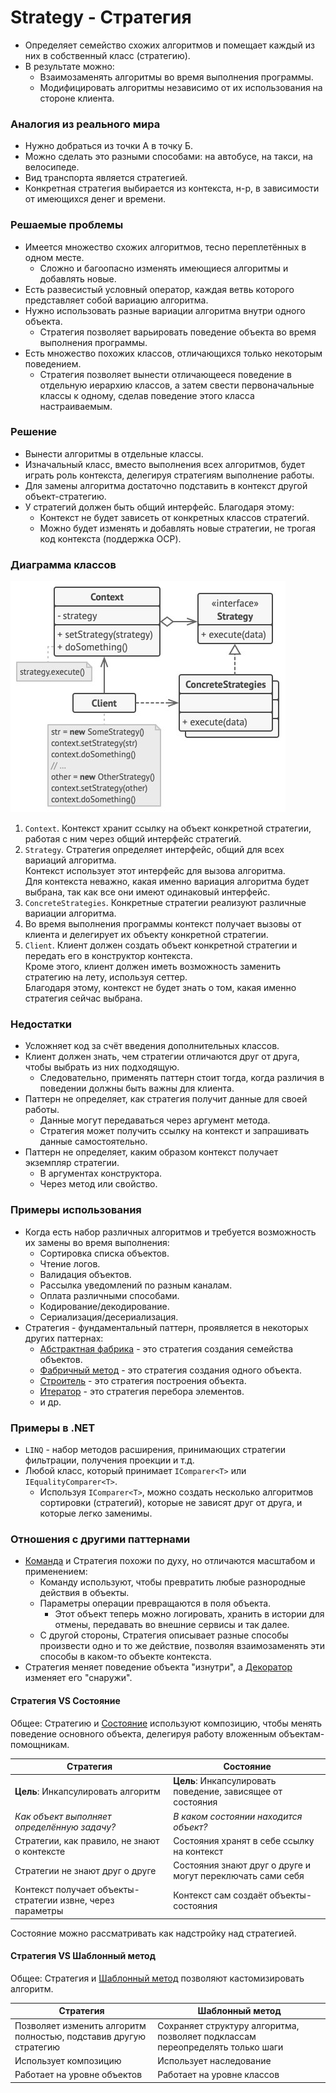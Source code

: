 ﻿# Strategy - Стратегия
* Определяет семейство схожих алгоритмов и помещает каждый из них в собственный класс (стратегию).
* В результате можно:
  * Взаимозаменять алгоритмы во время выполнения программы.
  * Модифицировать алгоритмы независимо от их использования на стороне клиента.

### Аналогия из реального мира
* Нужно добраться из точки А в точку Б.
* Можно сделать это разными способами: на автобусе, на такси, на велосипеде.
* Вид транспорта является стратегией.
* Конкретная стратегия выбирается из контекста, н-р, в зависимости от имеющихся денег и времени.

### Решаемые проблемы
* Имеется множество схожих алгоритмов, тесно переплетённых в одном месте.
  * Сложно и багоопасно изменять имеющиеся алгоритмы и добавлять новые.
* Есть развесистый условный оператор, каждая ветвь которого представляет собой вариацию алгоритма.
* Нужно использовать разные вариации алгоритма внутри одного объекта.
  * Стратегия позволяет варьировать поведение объекта во время выполнения программы.
* Есть множество похожих классов, отличающихся только некоторым поведением.
  * Стратегия позволяет вынести отличающееся поведение в отдельную иерархию классов, а затем свести первоначальные классы к одному, сделав поведение этого класса настраиваемым.

### Решение
* Вынести алгоритмы в отдельные классы.
* Изначальный класс, вместо выполнения всех алгоритмов, будет играть роль контекста, делегируя стратегиям выполнение работы.
* Для замены алгоритма достаточно подставить в контекст другой объект-стратегию.
* У стратегий должен быть общий интерфейс. Благодаря этому:
  * Контекст не будет зависеть от конкретных классов стратегий.
  * Можно будет изменять и добавлять новые стратегии, не трогая код контекста (поддержка OCP).

### Диаграмма классов
![Class diagram](Strategy.jpg)
1. `Context`. Контекст хранит ссылку на объект конкретной стратегии, работая с ним через общий интерфейс стратегий.
2. `Strategy`. Стратегия определяет интерфейс, общий для всех вариаций алгоритма.  
Контекст использует этот интерфейс для вызова алгоритма.  
Для контекста неважно, какая именно вариация алгоритма будет выбрана, так как все они имеют одинаковый интерфейс.
3. `ConcreteStrategies`. Конкретные стратегии реализуют различные вариации алгоритма.
4. Во время выполнения программы контекст получает вызовы от клиента и делегирует их объекту конкретной стратегии.
5. `Client`. Клиент должен создать объект конкретной стратегии и передать его в конструктор контекста.  
Кроме этого, клиент должен иметь возможность заменить стратегию на лету, используя сеттер.  
Благодаря этому, контекст не будет знать о том, какая именно стратегия сейчас выбрана.

### Недостатки
* Усложняет код за счёт введения дополнительных классов.
* Клиент должен знать, чем стратегии отличаются друг от друга, чтобы выбрать из них подходящую.
  * Следовательно, применять паттерн стоит тогда, когда различия в поведении должны быть важны для клиента.
* Паттерн не определяет, как стратегия получит данные для своей работы.
  * Данные могут передаваться через аргумент метода.
  * Стратегия может получить ссылку на контекст и запрашивать данные самостоятельно.
* Паттерн не определяет, каким образом контекст получает экземпляр стратегии.
  * В аргументах конструктора.
  * Через метод или свойство.

### Примеры использования
* Когда есть набор различных алгоритмов и требуется возможность их замены во время выполнения:
  * Сортировка списка объектов.
  * Чтение логов.
  * Валидация объектов.
  * Рассылка уведомлений по разным каналам.
  * Оплата различными способами.
  * Кодирование/декодирование.
  * Сериализация/десериализация.
* Стратегия - фундаментальный паттерн, проявляется в некоторых других паттернах:
  * [Абстрактная фабрика](../AbstractFactory/AbstractFactory.md) - это стратегия создания семейства объектов.
  * [Фабричный метод](../FactoryMethod/FactoryMethod.md) - это стратегия создания одного объекта.
  * [Строитель](../Builder/Builder.md) - это стратегия построения объекта.
  * [Итератор](../Iterator/Iterator.md) - это стратегия перебора элементов.
  * и др.

### Примеры в .NET
* `LINQ` - набор методов расширения, принимающих стратегии фильтрации, получения проекции и т.д.
* Любой класс, который принимает `IComparer<T>` или `IEqualityComparer<T>`.
  * Используя `IComparer<T>`, можно создать несколько алгоритмов сортировки (стратегий), которые не зависят друг от друга, и которые легко заменимы.

### Отношения с другими паттернами
* [Команда](../Command/Command.md) и Стратегия похожи по духу, но отличаются масштабом и применением:
  * Команду используют, чтобы превратить любые разнородные действия в объекты.
  * Параметры операции превращаются в поля объекта.
    * Этот объект теперь можно логировать, хранить в истории для отмены, передавать во внешние сервисы и так далее.
  * С другой стороны, Стратегия описывает разные способы произвести одно и то же действие, позволяя взаимозаменять эти способы в каком-то объекте контекста.
* Стратегия меняет поведение объекта "изнутри", а [Декоратор](../Decorator/Decorator.md) изменяет его "снаружи".

#### Стратегия VS Состояние
Общее: Стратегию и [Состояние](../State/State.md) используют композицию, чтобы менять поведение основного объекта, делегируя работу вложенным объектам-помощникам.

| Стратегия                                                  | Состояние                                                   |
|------------------------------------------------------------|-------------------------------------------------------------|
| **Цель**: Инкапсулировать алгоритм                         | **Цель**: Инкапсулировать поведение, зависящее от состояния |
| _Как объект выполняет определённую задачу?_                | _В каком состоянии находится объект?_                       |
| Стратегии, как правило, не знают о контексте               | Состояния хранят в себе ссылку на контекст                  |
| Стратегии не знают друг о друге                            | Состояния знают друг о друге и могут переключать сами себя  |
| Контекст получает объекты-стратегии извне, через параметры | Контекст сам создаёт объекты-состояния                      |

Состояние можно рассматривать как надстройку над стратегией.

#### Стратегия VS Шаблонный метод
Общее: Стратегия и [Шаблонный метод](../TemplateMethod/TemplateMethod.md) позволяют кастомизировать алгоритм.

| Стратегия                                                         | Шаблонный метод                                                                |
|-------------------------------------------------------------------|--------------------------------------------------------------------------------|
| Позволяет изменить алгоритм полностью, подставив другую стратегию | Сохраняет структуру алгоритма, позволяет подклассам переопределять только шаги |
| Использует композицию                                             | Использует наследование                                                        |
| Работает на уровне объектов                                       | Работает на уровне классов                                                     |
